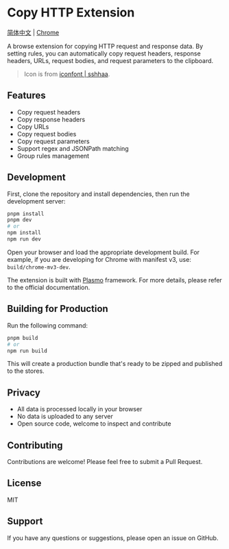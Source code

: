 # Copy HTTP Extension

[简体中文](./README.zh.md) | [Chrome][aihjaemhdhnklanahidclalbdeilkleo]

A browse extension for copying HTTP request and response data. By setting rules, you can automatically copy request headers, response headers, URLs, request bodies, and request parameters to the clipboard.

> Icon is from [iconfont | sshhaa][iconfont].

## Features

- Copy request headers
- Copy response headers
- Copy URLs
- Copy request bodies
- Copy request parameters
- Support regex and JSONPath matching
- Group rules management

## Development

First, clone the repository and install dependencies, then run the development server:

```bash
pnpm install
pnpm dev
# or
npm install
npm run dev
```

Open your browser and load the appropriate development build. For example, if you are developing for Chrome with manifest v3, use: `build/chrome-mv3-dev`.

The extension is built with [Plasmo](https://docs.plasmo.com/) framework. For more details, please refer to the official documentation.

## Building for Production

Run the following command:

```bash
pnpm build
# or
npm run build
```

This will create a production bundle that's ready to be zipped and published to the stores.

## Privacy

- All data is processed locally in your browser
- No data is uploaded to any server
- Open source code, welcome to inspect and contribute

## Contributing

Contributions are welcome! Please feel free to submit a Pull Request.

## License

MIT

## Support

If you have any questions or suggestions, please open an issue on GitHub. 

[aihjaemhdhnklanahidclalbdeilkleo]: https://chromewebstore.google.com/detail/copy-http/aihjaemhdhnklanahidclalbdeilkleo
[iconfont]: https://www.iconfont.cn/user/detail?uid=43820&nid=Tm5ezG3YNRej